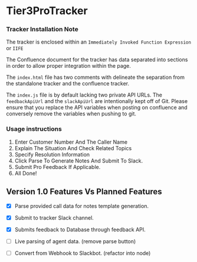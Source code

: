 # Tier3ProTracker

### Tracker Installation Note
The tracker is enclosed within an `Immediately Invoked Function Expression` or `IIFE`

The Confluence document for the tracker has data separated into sections in order to allow proper integration within the page.

The `index.html` file has two comments with delineate the separation from the standalone tracker and the confluence tracker.

The `index.js` file is by default lacking two private API URLs. The `feedbackApiUrl` and the `slackApiUrl` are intentionally kept off of Git. Please ensure that you replace the API variables when posting on confluence and conversely remove the variables when pushing to git.

### Usage instructions
1. Enter Customer Number And The Caller Name
2. Explain The Situation And Check Related Topics
3. Specify Resolution Information
4. Click Parse To Generate Notes And Submit To Slack.
5. Submit Pro Feedback If Applicable.
6. All Done!

## Version 1.0 Features Vs Planned Features
- [X] Parse provided call data for notes template generation.
 
- [X] Submit to tracker Slack channel.
 
- [X] Submits feedback to Database through feedback API.
 
- [ ] Live parsing of agent data. (remove parse button)
 
- [ ] Convert from Webhook to Slackbot. (refactor into node)

